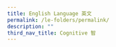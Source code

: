```yaml
---
title: English Language 英文
permalink: /le-folders/permalink/
description: ""
third_nav_title: Cognitive 智
---
```

